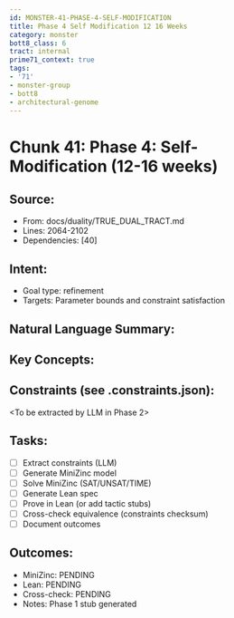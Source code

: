 ```yaml
---
id: MONSTER-41-PHASE-4-SELF-MODIFICATION
title: Phase 4 Self Modification 12 16 Weeks
category: monster
bott8_class: 6
tract: internal
prime71_context: true
tags:
- '71'
- monster-group
- bott8
- architectural-genome
---
```



# Chunk 41: Phase 4: Self-Modification (12-16 weeks)

## Source:
- From: docs/duality/TRUE_DUAL_TRACT.md
- Lines: 2064-2102
- Dependencies: [40]

## Intent:
- Goal type: refinement
- Targets: Parameter bounds and constraint satisfaction

## Natural Language Summary:
<To be filled during extraction phase>

## Key Concepts:
<To be identified from source during extraction>

## Constraints (see .constraints.json):
<To be extracted by LLM in Phase 2>

## Tasks:
- [ ] Extract constraints (LLM)
- [ ] Generate MiniZinc model
- [ ] Solve MiniZinc (SAT/UNSAT/TIME)
- [ ] Generate Lean spec
- [ ] Prove in Lean (or add tactic stubs)
- [ ] Cross-check equivalence (constraints checksum)
- [ ] Document outcomes

## Outcomes:
- MiniZinc: PENDING
- Lean: PENDING
- Cross-check: PENDING
- Notes: Phase 1 stub generated

